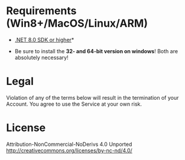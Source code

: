 # Requirements (Win8+/MacOS/Linux/ARM)

- [.NET 8.0 SDK or higher](https://dotnet.microsoft.com/download)*

* Be sure to install the **32- and 64-bit version on windows**! Both are absolutely necessary!

# Legal

Violation of any of the terms below will result in the termination of your Account. You agree to use the Service at your own risk.

# License
Attribution-NonCommercial-NoDerivs 4.0 Unported <http://creativecommons.org/licenses/by-nc-nd/4.0/>